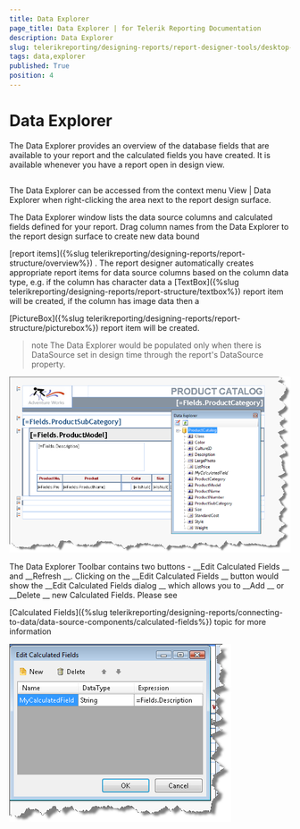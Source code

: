 ```yaml
---
title: Data Explorer
page_title: Data Explorer | for Telerik Reporting Documentation
description: Data Explorer
slug: telerikreporting/designing-reports/report-designer-tools/desktop-designers/tools/data-explorer
tags: data,explorer
published: True
position: 4
---
```


# Data Explorer



The Data Explorer provides an overview of the database fields that
        are available to your report and the calculated fields you have created.
        It is available whenever you have a report open in design view.
      


## 

The Data Explorer can be accessed from the context menu View | Data Explorer when right-clicking the area next to the report design surface.
        


The Data Explorer window lists the data source columns and calculated fields defined for your report.
          Drag column names from the Data Explorer to the report design surface to create new data bound
          
[report items]({%slug telerikreporting/designing-reports/report-structure/overview%})
.
          The report designer automatically creates appropriate report items for data source columns based on the column data type, e.g.
          if the column has character data a 
[TextBox]({%slug telerikreporting/designing-reports/report-structure/textbox%})
          report item will be created, if the column has image data then a
          
[PictureBox]({%slug telerikreporting/designing-reports/report-structure/picturebox%})
 report item will be created.
        


>note The Data Explorer would be populated only when there is DataSource set in design time            through the report's DataSource property.          
  
  ![](images/UI004.png)

The Data Explorer Toolbar contains two buttons - 
__Edit Calculated Fields
__ and 
__Refresh
__.
          Clicking on the 
__Edit Calculated Fields
__ button would show the 
__Edit Calculated Fields dialog
__          which allows you to 
__Add
__ or 
__Delete
__ new Calculated Fields. Please see
          
[Calculated Fields]({%slug telerikreporting/designing-reports/connecting-to-data/data-source-components/calculated-fields%})
 topic for more information
        
  
  ![](images/DataExplorerCalculatedField.png)


